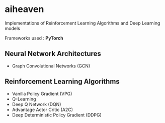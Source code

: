 # aiheaven

Implementations of Reinforcement Learning Algorithms and Deep Learning models

Frameworks used : **PyTorch**

## Neural Network Architectures

* Graph Convolutional Networks (GCN)

## Reinforcement Learning Algorithms

* Vanilla Policy Gradient (VPG)
* Q-Learning
* Deep Q Network (DQN)
* Advantage Actor Critic (A2C)
* Deep Deterministic Policy Gradient (DDPG)




